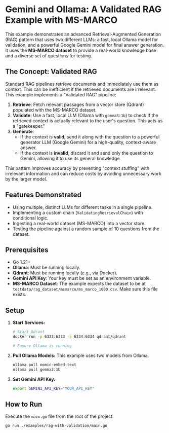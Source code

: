 # Gemini and Ollama: A Validated RAG Example with MS-MARCO

This example demonstrates an advanced Retrieval-Augmented Generation (RAG) pattern that uses two different LLMs: a fast, local Ollama model for validation, and a powerful Google Gemini model for final answer generation. It uses the **MS-MARCO dataset** to provide a real-world knowledge base and a diverse set of questions for testing.

## The Concept: Validated RAG

Standard RAG pipelines retrieve documents and immediately use them as context. This can be inefficient if the retrieved documents are irrelevant. This example implements a "Validated RAG" pipeline:

1.  **Retrieve**: Fetch relevant passages from a vector store (Qdrant) populated with the MS-MARCO dataset.
2.  **Validate**: Use a fast, local LLM (Ollama with `gemma3:1b`) to check if the retrieved context is actually relevant to the user's question. This acts as a "gatekeeper."
3.  **Generate**:
    -   If the context is **valid**, send it along with the question to a powerful generator LLM (Google Gemini) for a high-quality, context-aware answer.
    -   If the context is **invalid**, discard it and send only the question to Gemini, allowing it to use its general knowledge.

This pattern improves accuracy by preventing "context stuffing" with irrelevant information and can reduce costs by avoiding unnecessary work by the larger model.

## Features Demonstrated

-   Using multiple, distinct LLMs for different tasks in a single pipeline.
-   Implementing a custom chain (`ValidatingRetrievalChain`) with conditional logic.
-   Ingesting a real-world dataset (MS-MARCO) into a vector store.
-   Testing the pipeline against a random sample of 10 questions from the dataset.

## Prerequisites

-   Go 1.21+
-   **Ollama**: Must be running locally.
-   **Qdrant**: Must be running locally (e.g., via Docker).
-   **Gemini API Key**: Your key must be set as an environment variable.
-   **MS-MARCO Dataset**: The example expects the dataset to be at `testdata/rag_dataset/msmarco/ms_marco_1000.csv`. Make sure this file exists.

## Setup

1.  **Start Services:**
    ```bash
    # Start Qdrant
    docker run -p 6333:6333 -p 6334:6334 qdrant/qdrant

    # Ensure Ollama is running
    ```

2.  **Pull Ollama Models:**
    This example uses two models from Ollama.
    ```bash
    ollama pull nomic-embed-text
    ollama pull gemma3:1b
    ```

3.  **Set Gemini API Key:**
    ```bash
    export GEMINI_API_KEY="YOUR_API_KEY"
    ```

## How to Run

Execute the `main.go` file from the root of the project:

```bash
go run ./examples/rag-with-validation/main.go